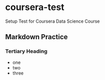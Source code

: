 # coursera-test
Setup Test for Coursera Data Science Course 
## Markdown Practice
### Tertiary Heading 
* one
* two 
* three
